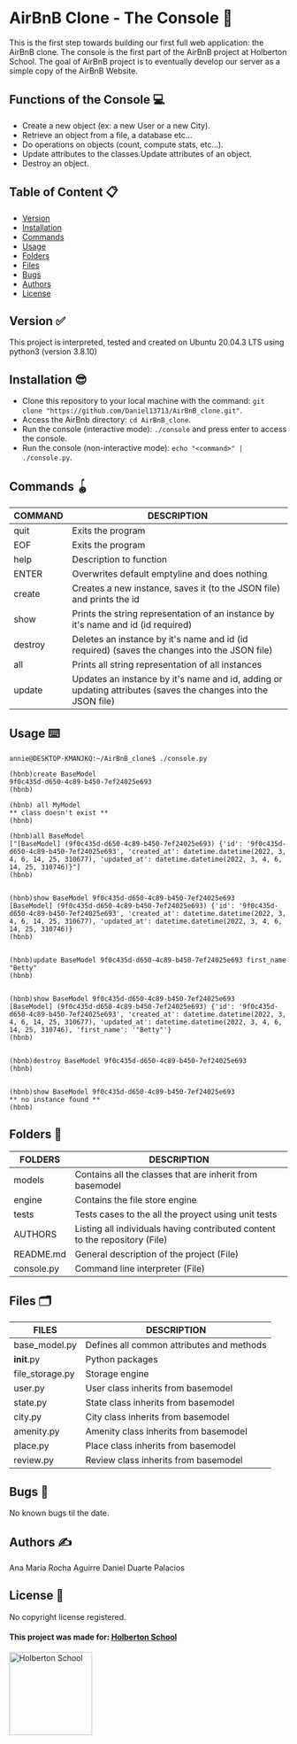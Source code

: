 # AirBnB Clone - The Console :rocket:

This is the first step towards building our first full web application: the AirBnB clone. The console is the first part of the AirBnB project at Holberton School. The goal of AirBnB project is to eventually develop our server as a simple copy of the AirBnB Website.

## Functions of the Console 💻

* Create a new object (ex: a new User or a new City).
* Retrieve an object from a file, a database etc…
* Do operations on objects (count, compute stats, etc…).
* Update attributes to the classes.Update attributes of an object.
* Destroy an object.

## Table of Content 📋

* [Version](#id-section1)
* [Installation](#id-section2)
* [Commands](#Commands-🪀)
* [Usage](#usage-⌨️)
* [Folders](#folders-📁)
* [Files](#files-🗂️)
* [Bugs](#bugs-🐛)
* [Authors](#authors-✍️)
* [License](#license-📌)

<div id='id-section1'/>

## Version :white_check_mark:

This project is interpreted, tested and created on Ubuntu 20.04.3 LTS using python3 (version 3.8.10)

<div id='id-section2'/>

## Installation 😎

* Clone this repository to your local machine with the command: `git clone "https://github.com/Daniel13713/AirBnB_clone.git"`.
* Access the AirBnb directory: `cd AirBnB_clone`.
* Run the console (interactive mode): `./console` and press enter to access the console.
* Run the console (non-interactive mode): `echo "<command>" | ./console.py`.

## Commands 🪀

| COMMAND | DESCRIPTION |
| ----- | ------------ |
| quit | Exits the program  |
| EOF | Exits the program  |
| help | Description to function  |
| ENTER | Overwrites default emptyline and does nothing  |
| create | Creates a new instance, saves it (to the JSON file) and prints the id |
| show | Prints the string representation of an instance by it's name and id (id required)|
| destroy | Deletes an instance by it's name and id (id required) (saves the changes into the JSON file) |
| all |  Prints all string representation of all instances |
| update | Updates an instance by it's name and id, adding or updating attributes (saves the changes into the JSON file) |

## Usage ⌨️

```
annie@DESKTOP-KMANJKQ:~/AirBnB_clone$ ./console.py 
```

```
(hbnb)create BaseModel
9f0c435d-d650-4c89-b450-7ef24025e693
(hbnb)
```

```
(hbnb) all MyModel
** class doesn't exist **
(hbnb)
```

```
(hbnb)all BaseModel
["[BaseModel] (9f0c435d-d650-4c89-b450-7ef24025e693) {'id': '9f0c435d-d650-4c89-b450-7ef24025e693', 'created_at': datetime.datetime(2022, 3, 4, 6, 14, 25, 310677), 'updated_at': datetime.datetime(2022, 3, 4, 6, 14, 25, 310746)}"]
(hbnb)
```

```

(hbnb)show BaseModel 9f0c435d-d650-4c89-b450-7ef24025e693
[BaseModel] (9f0c435d-d650-4c89-b450-7ef24025e693) {'id': '9f0c435d-d650-4c89-b450-7ef24025e693', 'created_at': datetime.datetime(2022, 3, 4, 6, 14, 25, 310677), 'updated_at': datetime.datetime(2022, 3, 4, 6, 14, 25, 310746)}
(hbnb)
```

```

(hbnb)update BaseModel 9f0c435d-d650-4c89-b450-7ef24025e693 first_name "Betty"
(hbnb)
```

```

(hbnb)show BaseModel 9f0c435d-d650-4c89-b450-7ef24025e693
[BaseModel] (9f0c435d-d650-4c89-b450-7ef24025e693) {'id': '9f0c435d-d650-4c89-b450-7ef24025e693', 'created_at': datetime.datetime(2022, 3, 4, 6, 14, 25, 310677), 'updated_at': datetime.datetime(2022, 3, 4, 6, 14, 25, 310746), 'first_name': '"Betty"'}
(hbnb)
```

```

(hbnb)destroy BaseModel 9f0c435d-d650-4c89-b450-7ef24025e693
(hbnb)
```

```

(hbnb)show BaseModel 9f0c435d-d650-4c89-b450-7ef24025e693
** no instance found **
(hbnb)
```

## Folders 📁

| FOLDERS | DESCRIPTION |
| ----- | ------------ |
| models | Contains all the classes that are inherit from basemodel |
| engine | Contains the file store engine |
| tests | Tests cases to the all the proyect using unit tests |
| AUTHORS | Listing all individuals having contributed content to the repository (File)|
| README.md | General description of the project (File)|
| console.py | Command line interpreter (File)|

## Files 🗂️

| FILES | DESCRIPTION |
| ----- | ------------ |
| base_model.py | Defines all common attributes and methods |
| __init__.py | Python packages |
| file_storage.py | Storage engine |
| user.py | User class inherits from basemodel |
| state.py | State class inherits from basemodel |
| city.py | City class inherits from basemodel |
| amenity.py | Amenity class inherits from basemodel |
| place.py | Place class inherits from basemodel |
| review.py | Review class inherits from basemodel |

## Bugs 🐛

No known bugs til the date.

## Authors ✍️

Ana María Rocha Aguirre
Daniel	Duarte Palacios 

## License 📌
No copyright license registered.

#### This project was made for: <a href="https://www.holbertonschool.com/" target="_blank">Holberton School </a>

<a href="https://www.holbertonschool.com/">
<img src="https://blog.holbertonschool.com/wp-content/uploads/2019/04/instagram_feed180.jpg" width=150" height="150" alt="Holberton School"  /></a>
